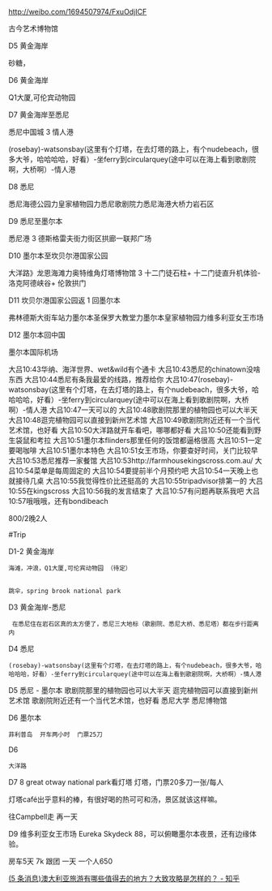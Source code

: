 


http://weibo.com/1694507974/FxuOdjICF



古今艺术博物馆



<!-- D1 中国至凯恩斯

凯恩斯前滩步道力凯恩斯夜市

D2 凯恩斯至库兰达库兰达返回凯思斯

库兰达观光火车》澳大利亚巴伦瀑布力库兰达雨林自然公园》库兰达雨林缆车

D3 凯恩斯至大堡礁大堡礁返【凯恩斯大堡礁》费兹洛伊岛力凯恩斯绿岛

D4 凯恩斯

阿瑟顿高原力米拉米拉瀑布力帕罗尼拉公园 -->

D5 黄金海岸

砂糖，

D6 黄金海岸

Q1大厦,可伦宾动物园

D7 黄金海岸至悉尼

 悉尼中国城 3 情人港

(rosebay)-watsonsbay(这里有个灯塔，在去灯塔的路上，有个nudebeach，很多大爷，哈哈哈哈，好看）-坐ferry到circularquey(途中可以在海上看到歌剧院啊，大桥啊）-情人港 

D8 悉尼

悉尼海德公园力皇家植物园力悉尼歌剧院力悉尼海港大桥力岩石区

D9 悉尼至墨尔本

悉尼港 3 德斯格雷夫街力街区拱廊一联邦广场


D10 墨尔本至坎贝尔港国家公园

大洋路》龙恩海滩力奥特维角灯塔博物馆 3 十二门徒石柱+ 十二门徒直升机体验- 洛克阿德峡谷+ 伦敦拱门

D11 坎贝尔港国家公园返 1 回墨尔本

弗林德斯大街车站力墨尔本圣保罗大教堂力墨尔本皇家植物园力维多利亚女王市场

D12 墨尔本回中国

墨尔本国际机场




大吕10:43华纳、海洋世界、wet&wild有个通卡 
大吕10:43悉尼的chinatown没啥东西 
大吕10:44悉尼有条我最爱的线路，推荐给你 
大吕10:47(rosebay)-watsonsbay(这里有个灯塔，在去灯塔的路上，有个nudebeach，很多大爷，哈哈哈哈，好看）-坐ferry到circularquey(途中可以在海上看到歌剧院啊，大桥啊）-情人港 
大吕10:47一天可以的 
大吕10:48歌剧院那里的植物园也可以大半天 
大吕10:48逛完植物园可以直接到新州艺术馆 
大吕10:49歌剧院附近还有一个当代艺术馆，也好看 
大吕10:50大洋路就开车看吧，哪哪都好看 
大吕10:50还能看到野生袋鼠和考拉 
大吕10:51墨尔本flinders那里任何的饭馆都逼格很高 
大吕10:51一定要喝咖啡 
大吕10:51墨尔本特色 
大吕10:51女王市场，你要查好时间，关门比较早 
大吕10:53悉尼推荐一家餐馆 
大吕10:53http://farmhousekingscross.com.au/ 
大吕10:54菜单是每周固定的 
大吕10:54要提前半个月预约吧 
大吕10:54一天晚上也就接待几桌 
大吕10:55我觉得性价比还挺高的 
大吕10:55tripadvisor排第一的 
大吕10:55在kingscross 
大吕10:56我的发言结束了 
大吕10:57有问题再联系我吧 
大吕10:57哦哦哦，还有bondibeach



800/2晚2人

#Trip

D1-2 黄金海岸

    海滩，冲浪，Q1大厦,可伦宾动物园 （待定）


    跳伞，spring brook national park

D3 黄金海岸-悉尼

     在悉尼住在岩石区真的太方便了，悉尼三大地标（歌剧院、悉尼大桥、悉尼塔）都在步行距离内
D4 悉尼

    (rosebay)-watsonsbay(这里有个灯塔，在去灯塔的路上，有个nudebeach，很多大爷，哈哈哈哈，好看）-坐ferry到circularquey(途中可以在海上看到歌剧院啊，大桥啊）-情人港

D5  悉尼 - 墨尔本
    歌剧院那里的植物园也可以大半天 
    逛完植物园可以直接到新州艺术馆 
    歌剧院附近还有一个当代艺术馆，也好看
    悉尼大学
    悉尼博物馆 


D6 墨尔本 

    菲利普岛  开车两小时  门票25刀

D6

    大洋路

D7 8 
  great otway national park看灯塔  灯塔，门票20多刀一张/每人

  灯塔café出乎意料的棒，有很好喝的热可可和汤，景区就该这样嘛。

  往Campbell走 再一天

  D9 
    维多利亚女王市场
    Eureka Skydeck 88，可以俯瞰墨尔本夜景，还有边缘体验。



房车5天 7k
跟团 一天 一个人650

[(5 条消息)澳大利亚旅游有哪些值得去的地方？大致攻略是怎样的？ - 知乎](https://www.zhihu.com/question/29417840)